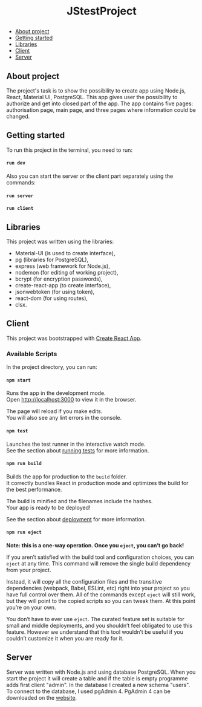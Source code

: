 # <p align="center">JStestProject

* [About project](#about-project)
* [Getting started](#getting-started)
* [Libraries](#libraries)
* [Client](#client)
* [Server](#server)

## About project
The project's task is to show the possibility to create app using Node.js, React, Material UI, PostgreSQL. 
This app gives user the possibility to authorize and get into closed part of the app. 
The app contains five pages: authorisation page, main page, and three pages where information could be changed.

## Getting started
To run this project in the terminal, you need to run:

#### `run dev`

Also you can start the server or the client part separately using the commands:

#### `run server`
#### `run client`

## Libraries
This project was written using the libraries:
* Material-UI (is used to create interface),
* pg (libraries for PostgreSQL),
* express (web framework for Node.js),
* nodemon (for editing of working project),
* bcrypt (for encryption passwords),
* create-react-app (to create interface),
* jsonwebtoken (for using token),
* react-dom (for using routes),
* clsx.


## Client

This project was bootstrapped with [Create React App](https://github.com/facebook/create-react-app).

### Available Scripts

In the project directory, you can run:

#### `npm start`

Runs the app in the development mode.<br />
Open [http://localhost:3000](http://localhost:3000) to view it in the browser.

The page will reload if you make edits.<br />
You will also see any lint errors in the console.

#### `npm test`

Launches the test runner in the interactive watch mode.<br />
See the section about [running tests](https://facebook.github.io/create-react-app/docs/running-tests) for more information.

#### `npm run build`

Builds the app for production to the `build` folder.<br />
It correctly bundles React in production mode and optimizes the build for the best performance.

The build is minified and the filenames include the hashes.<br />
Your app is ready to be deployed!

See the section about [deployment](https://facebook.github.io/create-react-app/docs/deployment) for more information.

#### `npm run eject`

**Note: this is a one-way operation. Once you `eject`, you can’t go back!**

If you aren’t satisfied with the build tool and configuration choices, you can `eject` at any time. This command will remove the single build dependency from your project.

Instead, it will copy all the configuration files and the transitive dependencies (webpack, Babel, ESLint, etc) right into your project so you have full control over them. All of the commands except `eject` will still work, but they will point to the copied scripts so you can tweak them. At this point you’re on your own.

You don’t have to ever use `eject`. The curated feature set is suitable for small and middle deployments, and you shouldn’t feel obligated to use this feature. However we understand that this tool wouldn’t be useful if you couldn’t customize it when you are ready for it.

## Server

Server was written with Node.js and using database PostgreSQL. When you start the project it will create a table and if 
the table is empty programme adds first client "admin". In the database I created a new schema "users".
To connect to the database, I used pgAdmin 4. PgAdmin 4 can be downloaded on the [website](https://www.pgadmin.org/download/).